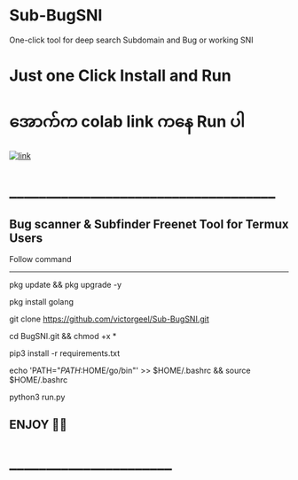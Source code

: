# Sub-BugSNI
One-click tool for deep search Subdomain and Bug or working SNI


#   Just one Click Install and Run

#   အောက်က colab link ကနေ Run ပါ


[![link](https://colab.research.google.com/assets/colab-badge.svg)](https://colab.research.google.com/github/victorgeel/Sub-BugSNI/blob/main/Bugscanner.ipynb)

# ____________________________________
## Bug scanner & Subfinder Freenet Tool for Termux Users
Follow command
_______________

pkg update && pkg upgrade -y

pkg install golang


git clone https://github.com/victorgeel/Sub-BugSNI.git


cd BugSNI.git && chmod +x *


pip3 install -r requirements.txt


echo 'PATH="$PATH:$HOME/go/bin"' >> $HOME/.bashrc && source $HOME/.bashrc


python3 run.py



##  ENJOY 🍭🍭

# ______________________







